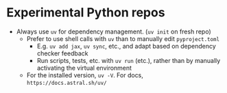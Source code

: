 # Experimental Python repos
- Always use `uv` for dependency management. (`uv init` on fresh repo)
  - Prefer to use shell calls with `uv` than to manually edit `pyproject.toml`
    - E.g. `uv add jax`, `uv sync`, etc., and adapt based on dependency checker
      feedback
    - Run scripts, tests, etc. with `uv run` (etc.), rather than by manually
      activating the virtual environment
  - For the installed version, `uv -V`. For docs, `https://docs.astral.sh/uv/`
